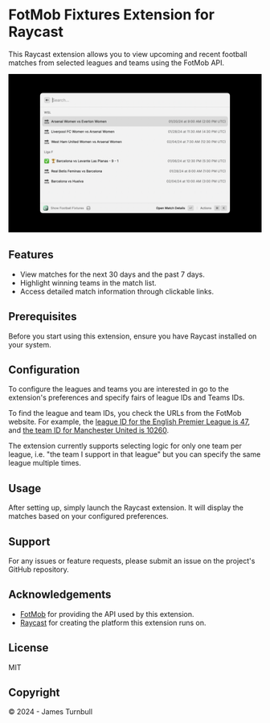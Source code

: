 # FotMob Fixtures Extension for Raycast

This Raycast extension allows you to view upcoming and recent football matches from selected leagues and teams using the FotMob API.

![screenshot](./metadata/screenshot.png)

## Features

- View matches for the next 30 days and the past 7 days.
- Highlight winning teams in the match list.
- Access detailed match information through clickable links.

## Prerequisites

Before you start using this extension, ensure you have Raycast installed on your system.

## Configuration

To configure the leagues and teams you are interested in go to the extension's preferences and specify fairs of league IDs and Teams IDs.

To find the league and team IDs, you check the URLs from the FotMob website. For example, the [league ID for the English Premier League is 47](https://www.fotmob.com/leagues/47/overview/premier-league), and [the team ID for Manchester United is 10260](https://www.fotmob.com/teams/10260/overview/manchester-united).

The extension currently supports selecting logic for only one team per league, i.e. "the team I support in that league" but you can specify the same league multiple times.

## Usage

After setting up, simply launch the Raycast extension. It will display the matches based on your configured preferences.

## Support

For any issues or feature requests, please submit an issue on the project's GitHub repository.

## Acknowledgements

- [FotMob](https://www.fotmob.com/) for providing the API used by this extension.
- [Raycast](https://raycast.com/) for creating the platform this extension runs on.

## License

MIT

## Copyright

© 2024 - James Turnbull
